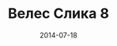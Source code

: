 ---
layout: default
modal-id: 107
date: 2014-07-18
img: veles/DSC_0390.JPG
alt: image-alt
store: Veles
title: Велес Слика 8
description: Intro LINQ is query language for C and VB introduced in .NET 3.5 and VS 2008. LINQ simplifies querying by offering one unified language to query different types of data sources. In order to use LINQ to query data source we need LINQ provider. Many providers are posted here and there is option to create our own providers, so basically you can query everything with the right provider. This means that a single query can be used to query data from DB, XML, lists etc.. Query SyntaxLINQ queries can be written in two basic ways.

---